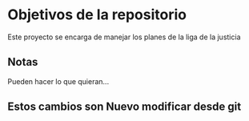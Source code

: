# Objetivos de la repositorio

Este proyecto se encarga de manejar los planes de la liga de la justicia


## Notas
Pueden hacer lo que quieran...

## Estos cambios son Nuevo modificar desde git 
